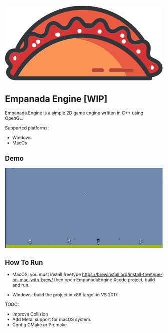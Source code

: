 

![image](https://github.com/ingridwarrior2901/EmpanadaEngine/blob/master/Images/empanada-icon.png?raw=true)

# Empanada Engine [WIP]

Empanada Engine is a simple 2D game engine written in C++ using OpenGL.

Supported platforms:

- Windows 
- MacOs

## Demo

![image](https://github.com/ingridwarrior2901/EmpanadaEngine/blob/master/Images/empanada.gif?raw=true)

## How To Run 

- MacOS: you must install freetype <https://brewinstall.org/install-freetype-on-mac-with-brew/> then open EmpanadaEngine Xcode project, build and run.


- Windows: build the project in x86 target in VS 2017.

TODO:

- Improve Collision
- Add Metal support for macOS system.
- Config CMake or Premake 
